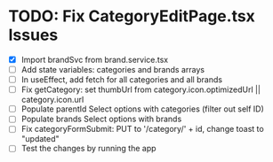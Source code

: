 # TODO: Fix CategoryEditPage.tsx Issues

- [x] Import brandSvc from brand.service.tsx
- [ ] Add state variables: categories and brands arrays
- [ ] In useEffect, add fetch for all categories and all brands
- [ ] Fix getCategory: set thumbUrl from category.icon.optimizedUrl || category.icon.url
- [ ] Populate parentId Select options with categories (filter out self ID)
- [ ] Populate brands Select options with brands
- [ ] Fix categoryFormSubmit: PUT to '/category/' + id, change toast to "updated"
- [ ] Test the changes by running the app
